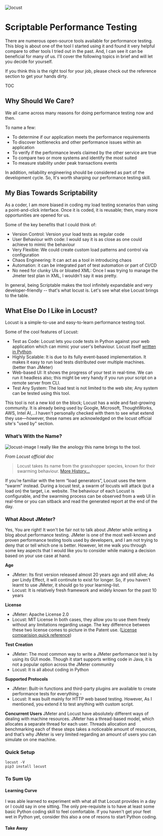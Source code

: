 ![locust](https://user-images.githubusercontent.com/82016952/117327904-bb03d600-aeb0-11eb-93b4-cb5d2638accf.jpg)

# Scriptable Performance Testing
There are numerous open-source tools available for performance testing. This blog is about one of the tool I started using it and found it very helpful compare to other tools I tried out in the past. And, I can see it can be beneficial for many of us. I'll cover the following topics in brief and will let you decide for yourself.

If you think this is the right tool for your job, please check out the reference section to get your hands dirty.

TOC

## Why Should We Care?
We all came across many reasons for doing performance testing now and then. 

To name a few:
- To determine if our application meets the performance requirements
- To discover bottlenecks and other performance issues within an application
- To verify if the performance levels claimed by the other service are true
- To compare two or more systems and identify the most suited
- To measure stability under peak transactions events

In addition, reliability engineering should be considered as part of the development cycle. So, It's worth sharping our performance testing skill.

## My Bias Towards Scriptability
As a coder, I am more biased in coding my load testing scenarios than using a point-and-click interface. Once it is coded, it is reusable; then, many more opportunities are opened for us.

Some of the key benefits that I could think of:
  - Version Control: Version your load tests as regular code
  - User Behaviour with code: I would say it is as close as one could achieve to mimic the behaviour
  - Very Flexible: We could create custom load patterns and control via configuration
  - Chaos Engineering: It can act as a tool in introducing chaos
  - Automation: it can be integrated part of test automation or part of CI/CD
  - No need for clunky UIs or bloated XML: Once I was trying to manage the Jmeter test plan in XML, I wouldn't say it was pretty. 

In general, being Scriptable makes the tool infinitely expandable and very developer-friendly -- that's what locust is. Let's see what else Locust brings to the table.

## What Else Do I Like in Locust?
Locust is a simple-to-use and easy-to-learn performance testing tool. 

Some of the cool features of Locust: 
- Test as Code: Locust lets you code tests in Python against your web application which can mimic your user's behaviour. Locust itself [written in Python](https://github.com/locustio/locust).
- Highly Scalable: It is due to its fully event-based implementation. It makes it easy to run load tests distributed over multiple machines. (better than JMeter)
- Web-based UI: It shows the progress of your test in real-time. We can run it headless also; this might be very handy if you run your script on a remote server from CLI.
- Test Any System: The load test is not limited to the web site; Any system can be tested using this tool.

This tool is not a new kid on the block; Locust has a wide and fast-growing community. It is already being used by Google, Microsoft, ThoughtWorks, AWS, Intel AI,...I haven't personally checked with them to see what extend they use—however, these names are acknowledged on the locust official site's "used by" section.

### What’s With the Name?
![locust-image](https://user-images.githubusercontent.com/82016952/117380163-c1b53c00-aef6-11eb-91d1-4edf51cee369.png) I really like the anology this name brings to the tool.

_From Locust official doc_
> Locust takes its name from the grasshopper species, known for their swarming behaviour. [More History...](https://docs.locust.io/en/stable/history.html#history)

If you’re familiar with the term “load generators”, Locust uses the term “swarm” instead. During a locust test, a swarm of locusts will attack (put a load on) the target, i.e. website. The behaviour of each Locust is configurable, and the swarming process can be observed from a web UI in real-time or you can sitback and read the generated report at the end of the day.

### What About JMeter?
Yes, You are right! It won't be fair not to talk about JMeter while writing a blog about performance testing. JMeter is one of the most well-known and proven performance testing tools used by developers, and I am not trying to deny that or tell which one is better. However, let me walk you through some key aspects that I would like you to consider while making a decision based on your use case at hand.


**Age**
- JMeter: Its first version released almost 20 years ago and still alive; As per Lindy Effect, it will continute to exist for longer. So, if you haven't learnt to use JMeter, it should go to your learning-list.
- Locust: It is relatively fresh framework and widely known for the past 10 years

**License**
- JMeter: Apache License 2.0
- Locust: MIT License 
In both cases, they allow you to use them freely without any limitations regarding usage. The key difference between these two license comes to picture in the Patent use. ([License comparision quick reference](https://choosealicense.com/appendix/))

**Test Creation**
- JMeter: The most common way to write a JMeter performance test is by using its GUI mode. Though it start supports writing code in Java, it is not a popular option across the JMeter community
- Locust: It is all about coding in Python

**Supported Protocols**
- JMeter: Built-in functions and third-party plugins are available to create performance tests for everything - 
- Locust: It was built mainly for HTTP web based testing. However, As I mentioned, you extend it to test anything with custom script.

**Concurrent Users**
JMeter and Locust have absolutely different ways of dealing with machine resources. JMeter has a thread-based model, which allocates a separate thread for each user. Threads allocation and benchmarking each of these steps takes a noticeable amount of resources, and that’s why JMeter is very limited regarding an amount of users you can simulate on one machine. 


### Quick Setup

```
locust -V
pip3 install locust
```

### To Sum Up
#### Learning Curve
I was able learned to experiment with what all that Locust provides in a day or I could say in one sitting. The only pre-requisite is to have at least some basic Python coding skill to feel comfortable. If you haven't get your feet wet in Python yet, consider this also a one of resons to start Python coding.

#### Take Away 

